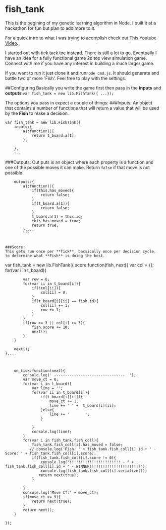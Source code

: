 fish_tank
=========
This is the begining of my genetic learning algorithm in Node. I built it at a hackathon for fun but plan to add more to it.

For a quick intro to what I was trying to acomplish check out [This Youtube Video](https://www.youtube.com/watch?v=GvEywP8t12I). 

I started out with tick tack toe instead. There is still a lot to go. Eventually I have an idea for a fully functional game 2d top view simulation game. Connect with me if you have any interest in building a much larger game.

If you want to run it just clone it and run`node cmd.js`. It should generate and battle two or more 'Fish'. Feel free to play with the settings.

##Configuring
Basically you write the game first then pass in the **inputs** and **outputs**
` var fish_tank = new lib.FishTank({ ...}); `

The options you pass in expect a couple of things:
###Inputs:
An object that contains a number of functions that will return a value that will be used by the **Fish** to make a decision.
```
var fish_tank = new lib.FishTank({
    inputs:{
        a1:function(){
            return t_board.a[1];
        },
        
    },
    ... 
  ```

###Outputs:
Out puts is an object where each property is a function and one of the possible moves it can make. Return `false` if that move is not possible.
```
    outputs:{
        a1:function(){
            if(this.has_moved){
                return false;
            }
            if(t_board.a[1]){
                return false;
            }
            t_board.a[1] = this.id;
            this.has_moved = true;
            return true;
        },... 
        ```
        
        
###Score:
This gets run once per **Tick**, bacsically once per decision cycle, to determine what **Fish** is doing the best.
```
var fish_tank = new lib.FishTank({
    score:function(fish, next){
        var col = {};
        for(var i in t_board){

            var row = 0;
            for(var ii in t_board[i]){
                if(!col[ii]){
                    col[ii] = 0;
                }
                if(t_board[i][ii] == fish.id){
                    col[ii] += 1;
                    row += 1;
                }
            }
            if(row >= 3 || col[i] >= 3){
                fish.score += 10;
                next();
            }
        }

        next();
    },...
```


    on_tick:function(next){
        console.log(' --------------------------------  ');
        var move_ct = 0;
        for(var i in t_board){
            var line = '';
            for(var ii in t_board[i]){
                if(t_board[i][ii]){
                    move_ct += 1;
                    line += ' ' +  t_board[i][ii];
                }else{
                    line += '       ';
                }

            }
            console.log(line);
        }
        for(var i in fish_tank.fish_coll){
            fish_tank.fish_coll[i].has_moved = false;
           // console.log('Fish: ' + fish_tank.fish_coll[i].id + ' - Score: ' + fish_tank.fish_coll[i].score);
            if(fish_tank.fish_coll[i].score != 0){
                console.log("!!!!!!!!!!!!!!!!!!!!!!! - " + fish_tank.fish_coll[i].id + " - WINNER!!!!!!!!!!!!!!!!!!!!!!!");
                console.log(fish_tank.fish_coll[i].serialize());
               return next(true);
            }

        }
        console.log('Move CT:' + move_ct);
        if(move_ct >= 9){
            return next(true);
        }
        return next();
    }

});

